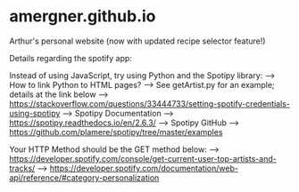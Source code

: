 # amergner.github.io
Arthur's personal website (now with updated recipe selector feature!)

Details regarding the spotify app:

Instead of using JavaScript, try using Python and the Spotipy library:
--> How to link Python to HTML pages?
--> See getArtist.py for an example; details at the link below
--> https://stackoverflow.com/questions/33444733/setting-spotify-credentials-using-spotipy
--> Spotipy Documentation
--> https://spotipy.readthedocs.io/en/2.6.3/
--> Spotipy GitHub
--> https://github.com/plamere/spotipy/tree/master/examples

Your HTTP Method should be the GET method below:
--> https://developer.spotify.com/console/get-current-user-top-artists-and-tracks/
--> https://developer.spotify.com/documentation/web-api/reference/#category-personalization